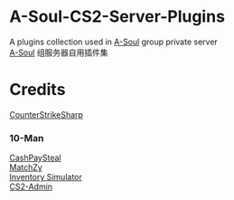 # A-Soul-CS2-Server-Plugins
A plugins collection used in [A-Soul](https://steamcommunity.com/groups/A_sou_l) group private server  
[A-Soul](https://steamcommunity.com/groups/A_sou_l) 组服务器自用插件集  

# Credits
[CounterStrikeSharp](https://github.com/roflmuffin/CounterStrikeSharp)  

### 10-Man
[CashPaySteal](https://github.com/7ychu5/counterstrikesharp_plugins)  
[MatchZy](https://github.com/shobhit-pathak/MatchZy)  
[Inventory Simulator](https://github.com/ianlucas/cs2-inventory-simulator-plugin)  
[CS2-Admin](https://github.com/schwarper/cs2-admin)
